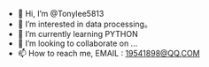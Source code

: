 - 👋 Hi, I’m @Tonylee5813
- 👀 I’m interested in data processing。
- 🌱 I’m currently learning PYTHON
- 💞️ I’m looking to collaborate on ...
- 📫 How to reach me, EMAIL : 19541898@QQ.COM

<!---
Tonylee5813/Tonylee5813 is a ✨ special ✨ repository because its `README.md` (this file) appears on your GitHub profile.
You can click the Preview link to take a look at your changes.
--->
